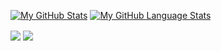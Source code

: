 [![My GitHub Stats](https://github-readme-stats.vercel.app/api/?username=tngo0508&theme=default&show_icons=true&count_private=true&hide_border=true)]()
[![My GitHub Language Stats](https://github-readme-stats.vercel.app/api/top-langs/?username=tngo0508&langs_count=5&theme=default&hide_border=true)]()

<img align="center" src="https://github-readme-stats.vercel.app/api/?username=tngo0508&theme=default&show_icons=true&count_private=true&hide_border=true" />
<img align="center" src="https://github-readme-stats.vercel.app/api/top-langs/?username=tngo0508&langs_count=5&theme=default&hide_border=true" />
